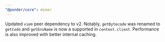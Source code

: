 ```yaml
---
"@ponder/core": minor
---
```


Updated `viem` peer dependency to v2. Notably, `getBytecode` was renamed to `getCode` and `getEnsName` is now a supported in `context.client`. Performance is also improved with better internal caching.

